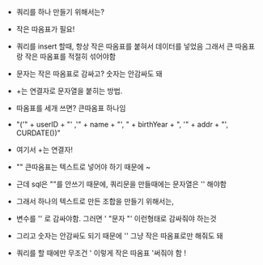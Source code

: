 - 쿼리를 하나 만들기 위해서는?
- 작은 따옴표가 필요!

- 쿼리를 insert 할때, 항상 작은 따옴표를 붙혀서 데이터를 넣었음 
그래서 큰 따옴표랑 작은 따옴표를 적절히 섞어야함

- 문자는 작은 따옴표로 감싸고? 숫자는 안감싸도 돼 
- +는 연결자로 문자열을 붙히는 방법.

- 따옴표를 세개 쓰면? 큰따옴표 하나임
- "('" + userID + "' ,'" + name + "', " + birthYear + ", '" + addr + "', CURDATE())"
- 여기서 +는 연결자! 


- "" 큰따옴표는 텍스트로 넣어야 하기 때문에 ~ 
- 근데 sql은 ""를 안쓰기 때문에, 쿼리문을 만들때에는 문자열은 '' 해야함
- 그래서 하나의 텍스트로 만든 조합을 만들기 위해서는,
- 변수를 '' 로 감싸야함. 그러면 ' "문자 "' 이런형태로 감싸줘야 하는것
- 그리고 숫자는 안감싸도 되기 때문에 '' 그냥 작은 따옴표로만 해줘도 돼 
- 쿼리를 할 때에만 무조건 ' 이렇게 작은 따옴표 '써줘야 함 ! 